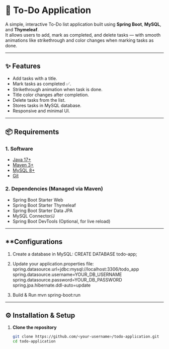 # 📝 To-Do Application

A simple, interactive To-Do list application built using **Spring Boot**, **MySQL**, and **Thymeleaf**.  
It allows users to add, mark as completed, and delete tasks — with smooth animations like strikethrough and color changes when marking tasks as done.

---

## ✨ Features
- Add tasks with a title.
- Mark tasks as completed ✅.
- Strikethrough animation when task is done.
- Title color changes after completion.
- Delete tasks from the list.
- Stores tasks in MySQL database.
- Responsive and minimal UI.

---

## 📦 Requirements

### **1. Software**
- [Java 17+](https://adoptium.net/)
- [Maven 3+](https://maven.apache.org/)
- [MySQL 8+](https://dev.mysql.com/downloads/)
- [Git](https://git-scm.com/)

### **2. Dependencies (Managed via Maven)**
- Spring Boot Starter Web
- Spring Boot Starter Thymeleaf
- Spring Boot Starter Data JPA
- MySQL Connector/J
- Spring Boot DevTools (Optional, for live reload)

---
## **Configurations

1. Create a database in MySQL:
      CREATE DATABASE todo-app;

2. Update your application.properties file:
      spring.datasource.url=jdbc:mysql://localhost:3306/todo_app
      spring.datasource.username=YOUR_DB_USERNAME
      spring.datasource.password=YOUR_DB_PASSWORD
      spring.jpa.hibernate.ddl-auto=update

3. Build & Run
      mvn spring-boot:run   

---

## ⚙️ Installation & Setup

1. **Clone the repository**
   ```bash
   git clone https://github.com/<your-username>/todo-application.git
   cd todo-application
